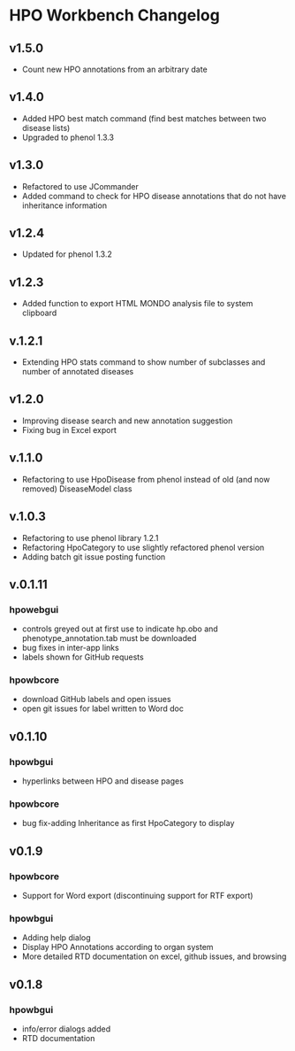 # HPO Workbench Changelog

## v1.5.0
* Count new HPO annotations from an arbitrary date

## v1.4.0
* Added HPO best match command (find best matches between two disease lists)
* Upgraded to phenol 1.3.3

## v1.3.0
* Refactored to use JCommander
* Added command to check for HPO disease annotations that do not have inheritance information

## v1.2.4
* Updated for phenol 1.3.2
## v1.2.3
* Added function to export HTML MONDO analysis file to system clipboard
## v.1.2.1
* Extending HPO stats command to show number of subclasses and number of annotated diseases
## v1.2.0
* Improving disease search and new annotation suggestion
* Fixing bug in Excel export

## v.1.1.0
* Refactoring to use HpoDisease from phenol instead of old (and now removed) DiseaseModel class

## v.1.0.3
* Refactoring to use phenol library 1.2.1
* Refactoring HpoCategory to use slightly refactored phenol version
* Adding batch git issue posting function

## v.0.1.11
### hpowebgui
* controls greyed out at first use to indicate hp.obo and phenotype_annotation.tab must be downloaded
* bug fixes in inter-app links
* labels shown for GitHub requests
### hpowbcore
* download GitHub labels and open issues
* open git issues for label written to Word doc

## v0.1.10
### hpowbgui
* hyperlinks between HPO and disease pages
### hpowbcore
* bug fix-adding Inheritance as first HpoCategory to display

## v0.1.9

### hpowbcore
* Support for Word export (discontinuing support for RTF export)

### hpowbgui
* Adding help dialog
* Display HPO Annotations according to organ system
* More detailed RTD documentation on excel, github issues, and browsing


## v0.1.8

### hpowbgui

* info/error dialogs added
* RTD documentation
